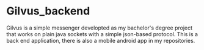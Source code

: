 # Gilvus_backend

Gilvus is a simple messenger developted as my bachelor's degree project that works on plain java sockets with a simple json-based protocol. This is a back end application, there is also a mobile android app in my repositories.

